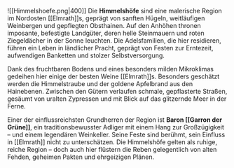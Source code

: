 ![[Himmelshoefe.png|400]]
Die **Himmelshöfe** sind eine malerische Region im Nordosten [[Elmrath]]s, geprägt von sanften Hügeln, weitläufigen Weinbergen und gepflegten Obsthainen. Auf den Anhöhen thronen imposante, befestigte Landgüter, deren helle Steinmauern und roten Ziegeldächer in der Sonne leuchten. Die Adelsfamilien, die hier residieren, führen ein Leben in ländlicher Pracht, geprägt von Festen zur Erntezeit, aufwendigen Banketten und stolzer Selbstversorgung.

Dank des fruchtbaren Bodens und eines besonders milden Mikroklimas gedeihen hier einige der besten Weine [[Elmrath]]s. Besonders geschätzt werden die Himmelstraube und der goldene Apfelbrand aus den Hainebenen. Zwischen den Gütern verlaufen schmale, gepflasterte Straßen, gesäumt von uralten Zypressen und mit Blick auf das glitzernde Meer in der Ferne.

Einer der einflussreichsten Grundherren der Region ist **Baron [[Garron der Grüne]]**, ein traditionsbewusster Adliger mit einem Hang zur Großzügigkeit – und einem legendären Weinkeller. Seine Feste sind berühmt, sein Einfluss in [[Elmrath]] nicht zu unterschätzen. Die Himmelshöfe gelten als ruhige, reiche Region – doch auch hier flüstern die Reben gelegentlich von alten Fehden, geheimen Pakten und ehrgeizigen Plänen.